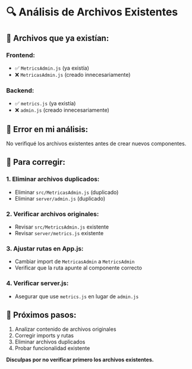 # 🔍 Análisis de Archivos Existentes

## 📁 **Archivos que ya existían:**

### **Frontend:**
- ✅ `MetricsAdmin.js` (ya existía)
- ❌ `MetricasAdmin.js` (creado innecesariamente)

### **Backend:**
- ✅ `metrics.js` (ya existía)
- ❌ `admin.js` (creado innecesariamente)

## 🚨 **Error en mi análisis:**
No verifiqué los archivos existentes antes de crear nuevos componentes.

## 🔧 **Para corregir:**

### **1. Eliminar archivos duplicados:**
- Eliminar `src/MetricasAdmin.js` (duplicado)
- Eliminar `server/admin.js` (duplicado)

### **2. Verificar archivos originales:**
- Revisar `src/MetricsAdmin.js` existente
- Revisar `server/metrics.js` existente

### **3. Ajustar rutas en App.js:**
- Cambiar import de `MetricasAdmin` a `MetricsAdmin`
- Verificar que la ruta apunte al componente correcto

### **4. Verificar server.js:**
- Asegurar que use `metrics.js` en lugar de `admin.js`

## 🎯 **Próximos pasos:**
1. Analizar contenido de archivos originales
2. Corregir imports y rutas
3. Eliminar archivos duplicados
4. Probar funcionalidad existente

**Disculpas por no verificar primero los archivos existentes.**